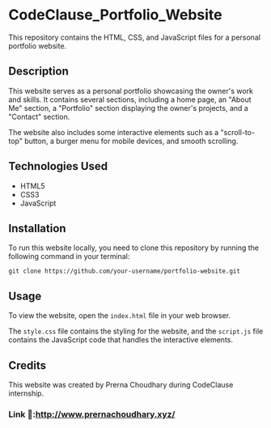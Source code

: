 # CodeClause_Portfolio_Website

This repository contains the HTML, CSS, and JavaScript files for a personal portfolio website.

## Description

This website serves as a personal portfolio showcasing the owner's work and skills. It contains several sections, including a home page, an "About Me" section, a "Portfolio" section displaying the owner's projects, and a "Contact" section.

The website also includes some interactive elements such as a "scroll-to-top" button, a burger menu for mobile devices, and smooth scrolling.

## Technologies Used

- HTML5
- CSS3
- JavaScript

## Installation

To run this website locally, you need to clone this repository by running the following command in your terminal:

```
git clone https://github.com/your-username/portfolio-website.git
```

## Usage

To view the website, open the `index.html` file in your web browser.

The `style.css` file contains the styling for the website, and the `script.js` file contains the JavaScript code that handles the interactive elements.

## Credits
This website was created by Prerna Choudhary during CodeClause internship.

### Link 🔗:http://www.prernachoudhary.xyz/

